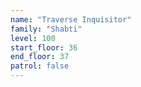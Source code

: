 ```yaml
---
name: "Traverse Inquisitor"
family: "Shabti"
level: 100
start_floor: 36
end_floor: 37
patrol: false
---
```


